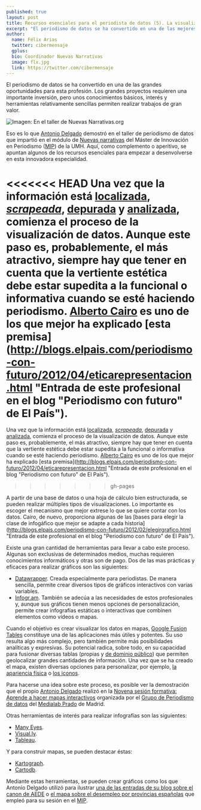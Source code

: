 ```yaml
---
published: true
layout: post
title: Recursos esenciales para el periodista de datos (5). La visualización de la información
excerpt: "El periodismo de datos se ha convertido en una de las mejores oportunidades para esta profesión. Los grandes proyectos requieren una importante inversión, pero unos conocimientos básicos, interés y herramientas relativamente sencillas permiten realizar trabajos de gran valor."
author:
  name: Félix Arias
  twitter: cibermensaje
  gplus:  
  bio: Coordinador Nuevas Narrativas
  image: flx.jpg
  link: https://twitter.com/cibermensaje
---
```

El periodismo de datos se ha convertido en una de las grandes oportunidades para esta profesión. Los grandes proyectos requieren una importante inversión, pero unos conocimientos básicos, interés y herramientas relativamente sencillas permiten realizar trabajos de gran valor.

![Imagen: En el taller de Nuevas Narrativas.org](https://pbs.twimg.com/media/BitFMknIQAA2Eji.jpg:large)

Eso es lo que [Antonio Delgado](https://twitter.com/adelgado "Perfil de este profesional en Twitter") demostró en el taller de periodismo de datos que impartió en el módulo de [Nuevas narrativas](https://twitter.com/search?q=%23NuevasNarrativas&src=typd "Hashtag en Twitter de esta asignatura") del Máster de Innovación en Periodismo ([MIP](http://mip.umh.es/ "Página de inicio de este proyecto académico")) de la UMH. Aquí, como complemento o aperitivo, se apuntan algunos de los recursos esenciales para empezar a desenvolverse en esta innovadora especialidad.

<<<<<<< HEAD
Una vez que la información está [localizada](mip.umh.es/blog/2014/04/08/recursos_datos/), [_scrapeada_](mip.umh.es/blog/2014/04/08/recursos_datos_dos/), [depurada](mip.umh.es/blog/2014/04/08/recursos_datos_tres/) y [analizada](mip.umh.es/blog/2014/04/08/recursos_datos_cuatro/), comienza el proceso de la visualización de datos. Aunque este paso es, probablemente, el  más atractivo, siempre hay que tener en cuenta que la vertiente estética debe estar supedita a la funcional o informativa cuando se esté haciendo periodismo. [Alberto Cairo](https://twitter.com/albertocairo "Perfil de este profesor en Twitter") es uno de los que mejor ha explicado [esta premisa](http://blogs.elpais.com/periodismo-con-futuro/2012/04/eticarepresentacion.html "Entrada de este profesional en el blog "Periodismo con futuro" de El País").
=======
Una vez que la información está [localizada](http://mip.umh.es/blog/2014/04/08/recursos_datos/), [_scrapeada_](http://mip.umh.es/blog/2014/04/08/recursos_datos_dos/), [depurada](http://mip.umh.es/blog/2014/04/08/recursos_datos_tres/) y [analizada](http://mip.umh.es/blog/2014/04/08/recursos_datos_cuatro/), comienza el proceso de la visualización de datos. Aunque este paso es, probablemente, el  más atractivo, siempre hay que tener en cuenta que la vertiente estética debe estar supedita a la funcional o informativa cuando se esté haciendo periodismo. [Alberto Cairo](https://twitter.com/albertocairo "Perfil de este profesor en Twitter") es uno de los que mejor ha explicado [esta premisa](http://blogs.elpais.com/periodismo-con-futuro/2012/04/eticarepresentacion.html "Entrada de este profesional en el blog "Periodismo con futuro" de El País").
>>>>>>> gh-pages

A partir de una base de datos o una hoja de cálculo bien estructurada, se pueden realizar múltiples tipos de visualizaciones. Lo importante es escoger el mecanismo que mejor extrese lo que se quiere contar con los datos. Cairo, de nuevo, proporciona algunas de las [bases para elegir la clase de infogáfico que mejor se adapte a cada historia](http://blogs.elpais.com/periodismo-con-futuro/2012/02/elegirgrafico.html "Entrada de este profesional en el blog "Periodismo con futuro" de El País").

Existe una gran cantidad de herramientas para llevar a cabo este proceso. Algunas son exclusivas de determinados medios, muchas requieren conocimientos informáticos y otras son de pago. Dos de las mas prácticas y eficaces para realizar gráficos son las siguientes:

* [Datawrapper](http://datawrapper.de/ "Web inicial de este producto"). Creada especialmente para periodistas. De manera sencilla, permite crear diversos tipos de gráficos interactivos con varias variables.
* [Infogr.am](http://infogr.am/ "Web inicial de este producto"). También se adecúa a las necesidades de estos profesionales y, aunque sus gráficos tienen menos opciones de personalización, permite crear infografías estáticas o interactivas que combinen elementos como vídeos o mapas.

Cuando el objetivo es crear visualizar los datos en mapas, [Google Fusion Tables](http://www.google.com/drive/apps.html#fusiontables "Web inicial de este producto") constituye una de las aplicaciones más útiles y potentes. Su uso resulta algo más complejo, pero también permite más posibilidades analíticas y expresivas. Su potencial radica, sobre todo, en su capacidad para fusionar diversas tablas (propias y [de dominio público](http://research.google.com/tables "Web de este producto")) que permiten geolocalizar grandes cantidades de información. Una vez que se ha creado el mapa, existen diversas opciones para personalizar, por ejemplo, [la apariencia física](http://fusion-tables-api-samples.googlecode.com/svn/trunk/FusionTablesLayerWizard/src/index.html "Web de FusionTablesLayer Wizard") o [los iconos](https://www.google.com/fusiontables/DataSource?snapid=S471761YsEo "Web del Map marker or Icon names de Google").

Para hacerse una idea sobre este proceso, es posible ver la demostración que el propio [Antonio Delgado](https://twitter.com/adelgado "Perfil de este periodista en Twitter") realizó en la [Novena sesión formativa: Aprende a hacer mapas interactivos](http://medialab-prado.es/article/periodismo_datos_mapas_interactivos "Resumen y programa de esta actividad") organizada por el [Grupo de Periodismo de datos](http://medialab-prado.es/article/periodismo_de_datos_-_grupo_de_trabajo "Sección de esta iniciativa") del [Medialab Prado](http://medialab-prado.es/ "Web inicial de esta iniciativa") de Madrid.

Otras herramientas de interés para realizar infografías son las siguientes:

* [Many Eyes](http://www-958.ibm.com/software/data/cognos/manyeyes/ "Web inicial de este producto").
* [Visual.ly](http://visual.ly/ "Web inicial de este producto").
* [Tableau](http://www.tableausoftware.com/public/ "Web inicial de este producto").

Y para construir mapas, se pueden destacar éstas:

* [Kartograph](http://kartograph.org/ "Web inicial de este producto").
* [Cartodb](https://cartodb.com/ "Web inicial de este producto").

Mediante estas herramientas, se pueden crear gráficos como los que Antonio Delgado utilizó para ilustrar [una de las entradas de su blog sobre el canon de AEDE](http://www.antonio-delgado.com/2014/02/desmontando-canon-aede/ "Post en antonio-delgado.com") o [el mapa sobre el desempleo por provincias españolas](http://delgado.tv/tasa-de-paro/ "Visualización realizada por Antonio Delgado") que empleó para su sesión en el [MIP](http://mip.umh.es/ "Web inicial de este proyecto académico").
